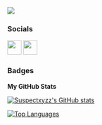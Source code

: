 <a href="https://www.github.com/Suspectxyzz" target="_blank" rel="noreferrer"><img
src="https://img.shields.io/github/followers/Suspectxyzz?logo=github&style=for-the-badge&color=0891b2&labelColor=1c1917" /></a>

### Socials

<p align="left"> <a href="https://discord.com/users/Suspectxyz#0001" target="_blank" rel="noreferrer"><img src="https://raw.githubusercontent.com/danielcranney/readme-generator/main/public/icons/socials/discord.svg" width="32" height="32" /></a> <a href="https://www.github.com/Suspectxyzz" target="_blank" rel="noreferrer"><img src="https://raw.githubusercontent.com/danielcranney/readme-generator/main/public/icons/socials/github-dark.svg" width="32" height="32" /></a></p>

### Badges

<b>My GitHub Stats</b>

<a href="http://www.github.com/Suspectxyzz"><img src="https://github-readme-stats.vercel.app/api?username=Suspectxyzz&show_icons=true&hide=&count_private=true&title_color=22c55e&text_color=ffffff&icon_color=0891b2&bg_color=1c1917&hide_border=true&show_icons=true" alt="Suspectxyzz's GitHub stats" /></a>

<a href="https://github.com/Suspectxyzz" align="left"><img src="https://github-readme-stats.vercel.app/api/top-langs/?username=Suspectxyzz&langs_count=10&title_color=22c55e&text_color=ffffff&icon_color=0891b2&bg_color=1c1917&hide_border=true&locale=en&custom_title=Top%20%Languages" alt="Top Languages" /></a>
